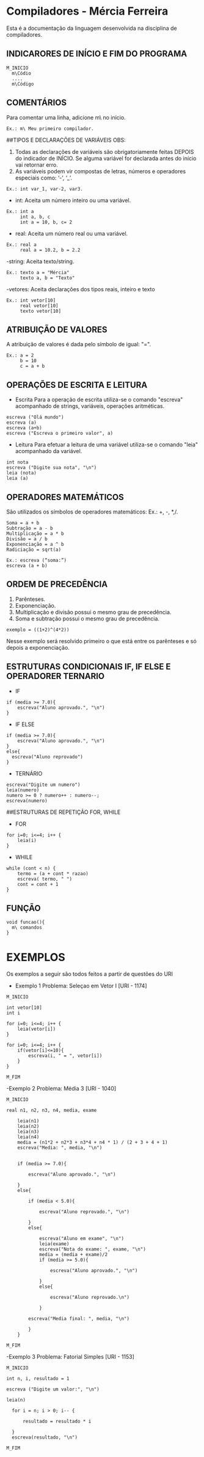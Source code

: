 # Compiladores - Mércia Ferreira
Esta é a documentação da linguagem desenvolvida na disciplina de compiladores. 

## INDICARORES DE INÍCIO E FIM DO PROGRAMA 

```
M_INICIO
  m\Códio
  ....
  m\Código
```

## COMENTÁRIOS
Para comentar uma linha, adicione m\ no início.
```
Ex.: m\ Meu primeiro compilador.
```

##TIPOS E DECLARAÇÕES DE VARIÁVEIS
OBS:
1. Todas as declarações de variáveis são obrigatoriamente feitas DEPOIS do
indicador de INÍCIO. Se alguma variável for declarada antes do início vai
retornar erro.
2. As variáveis podem vir compostas de letras, números e operadores especiais
como: ‘-’, ‘_’.
```
Ex.: int var_1, var-2, var3.
```
- int: Aceita um número inteiro ou uma variável.
```
Ex.: int a
     int a, b, c
     int a = 10, b, c= 2
```
- real: Aceita um número real ou uma variável.
```
Ex.: real a
     real a = 10.2, b = 2.2
```
-string: Aceita texto/string.
```
Ex.: texto a = "Mércia"
     texto a, b = "Texto"
```
-vetores: Aceita declarações dos tipos reais, inteiro e texto
```
Ex.: int vetor[10]
     real vetor[10]
     texto vetor[10]
```
## ATRIBUIÇÃO DE VALORES
A atribuição de valores é dada pelo símbolo de igual: "=".
```
Ex.: a = 2
     b = 10
     c = a + b
```

## OPERAÇÕES DE ESCRITA E LEITURA
- Escrita
Para a operação de escrita utiliza-se o comando "escreva" acompanhado de strings, variáveis, operações aritméticas.
```
escreva ("Olá mundo")
escreva (a)
escreva (a+b)
escreva ("Escreva o primeiro valor", a)
```
- Leitura
Para efetuar a leitura de uma variável utiliza-se o comando "leia" acompanhado da variável.
```
int nota 
escreva ("Digite sua nota", "\n")
leia (nota)
leia (a)
``` 

## OPERADORES MATEMÁTICOS
São utilizados os símbolos de operadores matemáticos: Ex.: +, -, *,/.
```
Soma = a + b
Subtração = a - b
Multiplicação = a * b
Divisão = a / b
Exponenciação = a ^ b
Radiciação = sqrt(a)

Ex.: escreva (“soma:”)
escreva (a + b)

```
## ORDEM DE PRECEDÊNCIA
1. Parênteses. 
2. Exponenciação.
3. Multiplicação e divisão possui o mesmo grau de precedência.
4. Soma e subtração possui o mesmo grau de precedência.

```
exemplo = ((1+2)^(4*2)) 
```
Nesse exemplo será resolvido primeiro o que está entre os parênteses e só depois a exponenciação. 

## ESTRUTURAS CONDICIONAIS IF, IF ELSE E OPERADORER TERNARIO

- IF
``` 
if (media >= 7.0){
    escreva("Aluno aprovado.", "\n")
}
```
- IF ELSE
```
if (media >= 7.0){
    escreva("Aluno aprovado.", "\n")
}
else{
  escreva("Aluno reprovado")
}
``` 
- TERNÁRIO
``` 
escreva("Digite um numero")
leia(numero)
numero >= 0 ? numero++ : numero--;
escreva(numero)
```
##ESTRUTURAS DE REPETIÇÃO FOR, WHILE

- FOR
```
for i=0; i<=4; i++ {
    leia(i)
}
```

- WHILE
```
while (cont < n) {
    termo = (a + cont * razao)
    escreva( termo, " ")
    cont = cont + 1
}
```

## FUNÇÃO
```
void funcao(){
  m\ comandos
}
```

# EXEMPLOS 

Os exemplos a seguir são todos feitos a partir de questões do URI

- Exemplo 1 
Problema: Seleçao em Vetor I [URI - 1174]
```
M_INICIO 

int vetor[10]
int i

for i=0; i<=4; i++ {
    leia(vetor[i])
}

for i=0; i<=4; i++ {
    if(vetor[i]<=10){
        escreva(i, " = ", vetor[i])
    }
}

M_FIM
```

-Exemplo 2
Problema: Média 3 [URI - 1040]
```
M_INICIO

real n1, n2, n3, n4, media, exame

	leia(n1)
    leia(n2)
    leia(n3)
    leia(n4)
	media = (n1*2 + n2*3 + n3*4 + n4 * 1) / (2 + 3 + 4 + 1)
	escreva("Media: ", media, "\n")


	if (media >= 7.0){

		escreva("Aluno aprovado.", "\n")

	}
	else{

		if (media < 5.0){

			escreva("Aluno reprovado.", "\n")

		}
		else{

			escreva("Aluno em exame", "\n")
			leia(exame)
			escreva("Nota do exame: ", exame, "\n")
			media = (media + exame)/2
			if (media >= 5.0){

				escreva("Aluno aprovado.", "\n")

			}
			else{

				escreva("Aluno reprovado.\n")

			}

		escreva("Media final: ", media, "\n")

		}
	}

M_FIM
```

-Exemplo 3
Problema: Fatorial Simples [URI - 1153]
```
M_INICIO 
 
int n, i, resultado = 1

escreva ("Digite um valor:", "\n")

leia(n)

  for i = n; i > 0; i-- {

      resultado = resultado * i

  }
  escreva(resultado, "\n")
 
M_FIM
``` 

